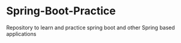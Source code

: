 # Spring-Boot-Practice
Repository to learn and practice spring boot and other Spring based applications
